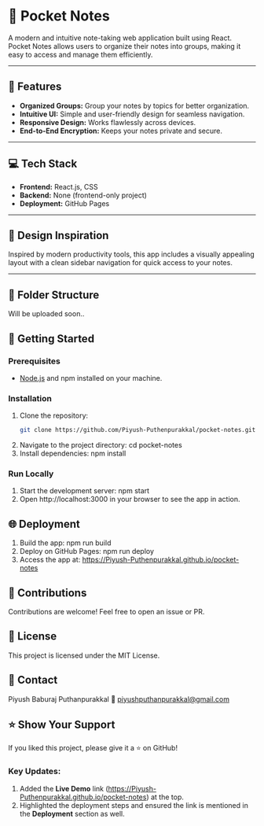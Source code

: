 # 📒 Pocket Notes

A modern and intuitive note-taking web application built using React. Pocket Notes allows users to organize their notes into groups, making it easy to access and manage them efficiently.


---

## 🚀 Features

- **Organized Groups:** Group your notes by topics for better organization.
- **Intuitive UI:** Simple and user-friendly design for seamless navigation.
- **Responsive Design:** Works flawlessly across devices.
- **End-to-End Encryption:** Keeps your notes private and secure.

---

## 💻 Tech Stack

- **Frontend:** React.js, CSS
- **Backend:** None (frontend-only project)
- **Deployment:** GitHub Pages

---

## 🎨 Design Inspiration

Inspired by modern productivity tools, this app includes a visually appealing layout with a clean sidebar navigation for quick access to your notes.

---

## 📂 Folder Structure

Will be uploaded soon..

## 🚀 Getting Started

### Prerequisites
- [Node.js](https://nodejs.org/) and npm installed on your machine.

### Installation
1. Clone the repository:
   ```bash
   git clone https://github.com/Piyush-Puthenpurakkal/pocket-notes.git
2. Navigate to the project directory:
   cd pocket-notes
3. Install dependencies:
   npm install
### Run Locally
1. Start the development server:
   npm start
2. Open http://localhost:3000 in your browser to see the app in action.

## 🌐 Deployment
1. Build the app:
   npm run build
2. Deploy on GitHub Pages:
   npm run deploy
3. Access the app at: https://Piyush-Puthenpurakkal.github.io/pocket-notes   

## 🤝 Contributions
Contributions are welcome! Feel free to open an issue or PR.

## 📄 License
This project is licensed under the MIT License.

## 👋 Contact
Piyush Baburaj Puthanpurakkal
📧 piyushputhanpurakkal@gmail.com

## ⭐ Show Your Support
If you liked this project, please give it a ⭐ on GitHub!

### Key Updates:
1. Added the **Live Demo** link (https://Piyush-Puthenpurakkal.github.io/pocket-notes) at the top.
2. Highlighted the deployment steps and ensured the link is mentioned in the **Deployment** section as well.

   

